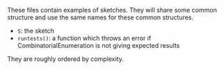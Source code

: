 These files contain examples of sketches. They will share some common structure and use the same names for these common structures.
- `S`: the sketch
- `runtests()`: a function which throws an error if CombinatorialEnumeration is not giving expected results

They are roughly ordered by complexity.
